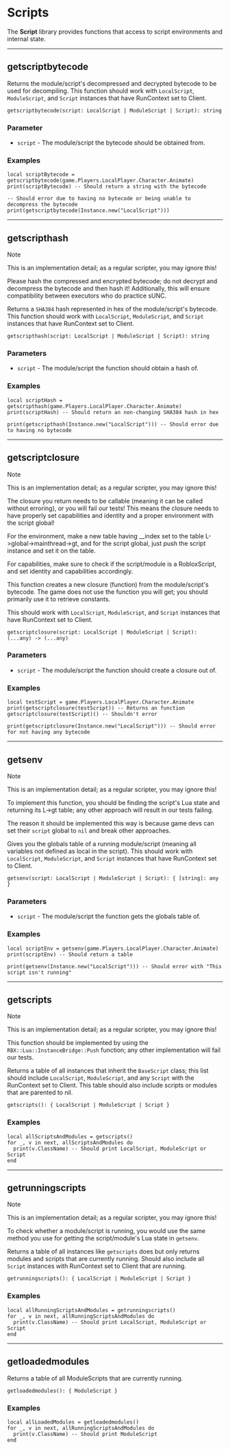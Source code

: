# Scripts
The **Script** library provides functions that access to script environments and internal state.

---

## getscriptbytecode

Returns the module/script's decompressed and decrypted bytecode to be used for decompiling. This function should work with `LocalScript`, `ModuleScript`, and `Script` instances that have RunContext set to Client.
```luau
getscriptbytecode(script: LocalScript | ModuleScript | Script): string
```

### Parameter
- `script` - The module/script the bytecode should be obtained from.

### Examples
```luau
local scriptBytecode = getscriptbytecode(game.Players.LocalPlayer.Character.Animate)
print(scriptBytecode) -- Should return a string with the bytecode
```

```luau
-- Should error due to having no bytecode or being unable to decompress the bytecode
print(getscriptbytecode(Instance.new("LocalScript")))
```
---

## getscripthash

> [!NOTE]
> This is an implementation detail; as a regular scripter, you may ignore this!
> 
> Please hash the compressed and encrypted bytecode; do not decrypt and decompress the bytecode and then hash it!
> Additionally, this will ensure compatibility between executors who do practice sUNC.

Returns a `SHA384` hash represented in hex of the module/script's bytecode. This function should work with `LocalScript`, `ModuleScript`, and `Script` instances that have RunContext set to Client.
```luau
getscripthash(script: LocalScript | ModuleScript | Script): string
```

### Parameters
- `script` - The module/script the function should obtain a hash of.

### Examples

```luau
local scriptHash = getscripthash(game.Players.LocalPlayer.Character.Animate)
print(scriptHash) -- Should return an non-changing SHA384 hash in hex
```

```luau
print(getscripthash(Instance.new("LocalScript"))) -- Should error due to having no bytecode
```
---

## getscriptclosure

> [!NOTE]
> This is an implementation detail; as a regular scripter, you may ignore this!
>
> The closure you return needs to be callable (meaning it can be called without erroring), or you will fail our tests! This means the closure needs to have properly set capabilities and identity and a proper environment with the script global!
> 
> For the environment, make a new table having __index set to the table L->global->mainthread->gt, and for the script global, just push the script instance and set it on the table.
>
> For capabilities, make sure to check if the script/module is a RobloxScript, and set identity and capabilities accordingly.

This function creates a new closure (function) from the module/script's bytecode. The game does not use the function you will get; you should primarily use it to retrieve constants.

This should work with `LocalScript`, `ModuleScript`, and `Script` instances that have RunContext set to Client.
```luau
getscriptclosure(script: LocalScript | ModuleScript | Script): (...any) -> (...any)
```

### Parameters
- `script` - The module/script the function should create a closure out of.

### Examples
```luau
local testScript = game.Players.LocalPlayer.Character.Animate
print(getscriptclosure(testScript)) -- Returns an function
getscriptclosure(testScript)() -- Shouldn't error
```

```luau
print(getscriptclosure(Instance.new("LocalScript"))) -- Should error for not having any bytecode
```
---

## getsenv

> [!NOTE]
> This is an implementation detail; as a regular scripter, you may ignore this!
>
> To implement this function, you should be finding the script's Lua state and returning its L->gt table; any other approach will result in our tests failing.
> 
> The reason it should be implemented this way is because game devs can set their `script` global to `nil` and break other approaches.

Gives you the globals table of a running module/script (meaning all variables not defined as local in the script).
This should work with `LocalScript`, `ModuleScript`, and `Script` instances that have RunContext set to Client.
```luau
getsenv(script: LocalScript | ModuleScript | Script): { [string]: any }
```

### Parameters
- `script` - The module/script the function gets the globals table of.

### Examples
```luau
local scriptEnv = getsenv(game.Players.LocalPlayer.Character.Animate)
print(scriptEnv) -- Should return a table
```

```luau
print(getsenv(Instance.new("LocalScript"))) -- Should error with "This script isn't running"
```
---

## getscripts

> [!NOTE]
> This is an implementation detail; as a regular scripter, you may ignore this!
>
> This function should be implemented by using the `RBX::Lua::InstanceBridge::Push` function; any other implementation will fail our tests.

Returns a table of all instances that inherit the `BaseScript` class; this list should include `LocalScript`, `ModuleScript`, and any `Script` with the RunContext set to Client.
This table should also include scripts or modules that are parented to nil.
```luau
getscripts(): { LocalScript | ModuleScript | Script }
```

### Examples
```luau
local allScriptsAndModules = getscripts()
for _, v in next, allScriptsAndModules do
  print(v.ClassName) -- Should print LocalScript, ModuleScript or Script
end
```
---

## getrunningscripts

> [!NOTE]
> This is an implementation detail; as a regular scripter, you may ignore this!
>
> To check whether a module/script is running, you would use the same method you use for getting the script/module's Lua state in `getsenv`.

Returns a table of all instances like `getscripts` does but only returns modules and scripts that are currently running. 
Should also include all `Script` instances with RunContext set to Client that are running.
```luau
getrunningscripts(): { LocalScript | ModuleScript | Script }
```

### Examples
```luau
local allRunningScriptsAndModules = getrunningscripts()
for _, v in next, allRunningScriptsAndModules do
  print(v.ClassName) -- Should print LocalScript, ModuleScript or Script
end
```
---

## getloadedmodules

Returns a table of all ModuleScripts that are currently running.
```luau
getloadedmodules(): { ModuleScript }
```

### Examples
```luau
local allLoadedModules = getloadedmodules()
for _, v in next, allRunningScriptsAndModules do
  print(v.ClassName) -- Should print ModuleScript
end
```
